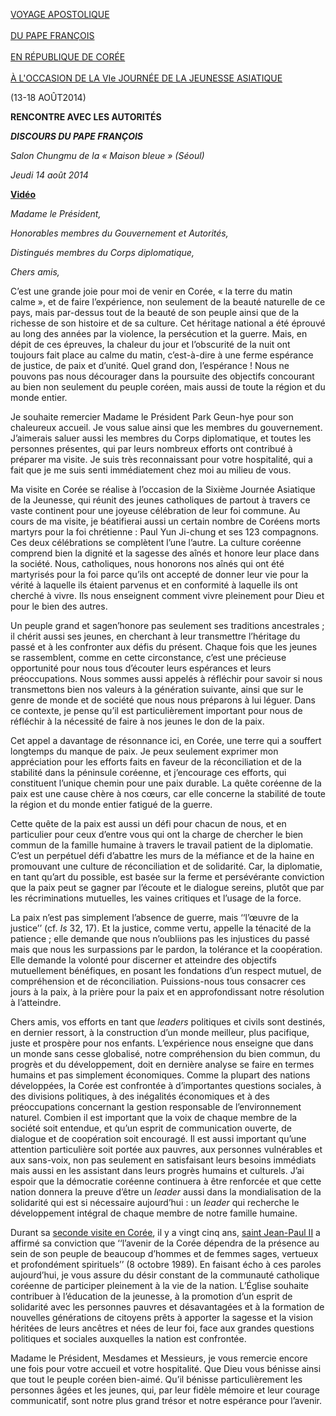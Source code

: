 [VOYAGE APOSTOLIQUE\
\
DU PAPE FRANÇOIS\
\
EN RÉPUBLIQUE DE CORÉE\
\
À L'OCCASION DE LA VIe JOURNÉE DE LA JEUNESSE ASIATIQUE](/content/francesco/it/travels/2014/outside/documents/papa-francesco-repubblica-corea.html)

(13-18 AOÛT2014)

**RENCONTRE AVEC LES AUTORITÉS**

***DISCOURS DU PAPE FRANÇOIS***

*Salon Chungmu de la « Maison bleue » (Séoul)*

*Jeudi 14 août 2014*

**[Vidéo](http://player.rv.va/vaticanplayer.asp?language=it&tic=VA_DQZWTBDN)**

*Madame le Président,*

*Honorables membres du Gouvernement et Autorités,*

*Distingués membres du Corps diplomatique,*

*Chers amis,*

C’est une grande joie pour moi de venir en Corée, « la terre du matin calme », et de faire l’expérience, non seulement de la beauté naturelle de ce pays, mais par-dessus tout de la beauté de son peuple ainsi que de la richesse de son histoire et de sa culture. Cet héritage national a été éprouvé au long des années par la violence, la persécution et la guerre. Mais, en dépit de ces épreuves, la chaleur du jour et l’obscurité de la nuit ont toujours fait place au calme du matin, c’est-à-dire à une ferme espérance de justice, de paix et d’unité. Quel grand don, l’espérance ! Nous ne pouvons pas nous décourager dans la poursuite des objectifs concourant au bien non seulement du peuple coréen, mais aussi de toute la région et du monde entier.

Je souhaite remercier Madame le Président Park Geun-hye pour son chaleureux accueil. Je vous salue ainsi que les membres du gouvernement. J’aimerais saluer aussi les membres du Corps diplomatique, et toutes les personnes présentes, qui par leurs nombreux efforts ont contribué à préparer ma visite. Je suis très reconnaissant pour votre hospitalité, qui a fait que je me suis senti immédiatement chez moi au milieu de vous.

Ma visite en Corée se réalise à l’occasion de la Sixième Journée Asiatique de la Jeunesse, qui réunit des jeunes catholiques de partout à travers ce vaste continent pour une joyeuse célébration de leur foi commune. Au cours de ma visite, je béatifierai aussi un certain nombre de Coréens morts martyrs pour la foi chrétienne : Paul Yun Ji-chung et ses 123 compagnons. Ces deux célébrations se complètent l’une l’autre. La culture coréenne comprend bien la dignité et la sagesse des aînés et honore leur place dans la société. Nous, catholiques, nous honorons nos aînés qui ont été martyrisés pour la foi parce qu’ils ont accepté de donner leur vie pour la vérité à laquelle ils étaient parvenus et en conformité à laquelle ils ont cherché à vivre. Ils nous enseignent comment vivre pleinement pour Dieu et pour le bien des autres.

Un peuple grand et sagen’honore pas seulement ses traditions ancestrales ; il chérit aussi ses jeunes, en cherchant à leur transmettre l’héritage du passé et à les confronter aux défis du présent. Chaque fois que les jeunes se rassemblent, comme en cette circonstance, c’est une précieuse opportunité pour nous tous d’écouter leurs espérances et leurs préoccupations. Nous sommes aussi appelés à réfléchir pour savoir si nous transmettons bien nos valeurs à la génération suivante, ainsi que sur le genre de monde et de société que nous nous préparons à lui léguer. Dans ce contexte, je pense qu’il est particulièrement important pour nous de réfléchir à la nécessité de faire à nos jeunes le don de la paix.

Cet appel a davantage de résonnance ici, en Corée, une terre qui a souffert longtemps du manque de paix. Je peux seulement exprimer mon appréciation pour les efforts faits en faveur de la réconciliation et de la stabilité dans la péninsule coréenne, et j’encourage ces efforts, qui constituent l’unique chemin pour une paix durable. La quête coréenne de la paix est une cause chère à nos cœurs, car elle concerne la stabilité de toute la région et du monde entier fatigué de la guerre.

Cette quête de la paix est aussi un défi pour chacun de nous, et en particulier pour ceux d’entre vous qui ont la charge de chercher le bien commun de la famille humaine à travers le travail patient de la diplomatie. C’est un perpétuel défi d’abattre les murs de la méfiance et de la haine en promouvant une culture de réconciliation et de solidarité. Car, la diplomatie, en tant qu’art du possible, est basée sur la ferme et persévérante conviction que la paix peut se gagner par l’écoute et le dialogue sereins, plutôt que par les récriminations mutuelles, les vaines critiques et l’usage de la force.

La paix n’est pas simplement l’absence de guerre, mais ‘‘l’œuvre de la justice’’ (cf. *Is* 32, 17). Et la justice, comme vertu, appelle la ténacité de la patience ; elle demande que nous n’oubliions pas les injustices du passé mais que nous les surpassions par le pardon, la tolérance et la coopération. Elle demande la volonté pour discerner et atteindre des objectifs mutuellement bénéfiques, en posant les fondations d’un respect mutuel, de compréhension et de réconciliation. Puissions-nous tous consacrer ces jours à la paix, à la prière pour la paix et en approfondissant notre résolution à l’atteindre.

Chers amis, vos efforts en tant que *leaders* politiques et civils sont destinés, en dernier ressort, à la construction d’un monde meilleur, plus pacifique, juste et prospère pour nos enfants. L’expérience nous enseigne que dans un monde sans cesse globalisé, notre compréhension du bien commun, du progrès et du développement, doit en dernière analyse se faire en termes humains et pas simplement économiques. Comme la plupart des nations développées, la Corée est confrontée à d’importantes questions sociales, à des divisions politiques, à des inégalités économiques et à des préoccupations concernant la gestion responsable de l’environnement naturel. Combien il est important que la voix de chaque membre de la société soit entendue, et qu’un esprit de communication ouverte, de dialogue et de coopération soit encouragé. Il est aussi important qu’une attention particulière soit portée aux pauvres, aux personnes vulnérables et aux sans-voix, non pas seulement en satisfaisant leurs besoins immédiats mais aussi en les assistant dans leurs progrès humains et culturels. J’ai espoir que la démocratie coréenne continuera à être renforcée et que cette nation donnera la preuve d’être un *leader* aussi dans la mondialisation de la solidarité qui est si nécessaire aujourd’hui : un *leader* qui recherche le développement intégral de chaque membre de notre famille humaine.

Durant sa [seconde visite en Corée](http://www.vatican.va/holy_father/john_paul_ii/travels/sub_index1989/trav_far-east_fr.htm), il y a vingt cinq ans, [saint Jean-Paul II](http://www.vatican.va/holy_father/john_paul_ii/index_fr.htm) a affirmé sa conviction que ‘‘l’avenir de la Corée dépendra de la présence au sein de son peuple de beaucoup d’hommes et de femmes sages, vertueux et profondément spirituels’’ (8 octobre 1989). En faisant écho à ces paroles aujourd’hui, je vous assure du désir constant de la communauté catholique coréenne de participer pleinement à la vie de la nation. L’Église souhaite contribuer à l’éducation de la jeunesse, à la promotion d’un esprit de solidarité avec les personnes pauvres et désavantagées et à la formation de nouvelles générations de citoyens prêts à apporter la sagesse et la vision héritées de leurs ancêtres et nées de leur foi, face aux grandes questions politiques et sociales auxquelles la nation est confrontée.

Madame le Président, Mesdames et Messieurs, je vous remercie encore une fois pour votre accueil et votre hospitalité. Que Dieu vous bénisse ainsi que tout le peuple coréen bien-aimé. Qu’il bénisse particulièrement les personnes âgées et les jeunes, qui, par leur fidèle mémoire et leur courage communicatif, sont notre plus grand trésor et notre espérance pour l’avenir.